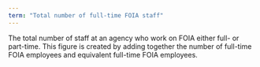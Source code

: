 ```yaml
---
term: "Total number of full-time FOIA staff"
---
```


The total number of staff at an agency who work on FOIA either full- or part-time.  This figure is created by  adding together the number of <span data-term="full-time foia employees">full-time FOIA employees</span> and <span data-term="equivalent full-time foia employees">equivalent full-time FOIA employees</span>.

